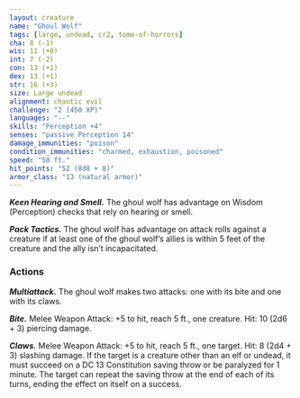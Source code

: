 ```yaml
---
layout: creature
name: "Ghoul Wolf"
tags: [large, undead, cr2, tome-of-horrors]
cha: 8 (-1)
wis: 11 (+0)
int: 7 (-2)
con: 13 (+1)
dex: 13 (+1)
str: 16 (+3)
size: Large undead
alignment: chaotic evil
challenge: "2 (450 XP)"
languages: "--"
skills: "Perception +4"
senses: "passive Perception 14"
damage_immunities: "poison"
condition_immunities: "charmed, exhaustion, poisoned"
speed: "50 ft."
hit_points: "52 (8d8 + 8)"
armor_class: "13 (natural armor)"
---
```


***Keen Hearing and Smell.*** The ghoul wolf has advantage on Wisdom
(Perception) checks that rely on hearing or smell.

***Pack Tactics.*** The ghoul wolf has advantage on attack rolls against a
creature if at least one of the ghoul wolf’s allies is within 5 feet of the
creature and the ally isn’t incapacitated.

### Actions

***Multiattack.*** The ghoul wolf makes two attacks: one with its bite and
one with its claws.

***Bite.*** Melee Weapon Attack: +5 to hit, reach 5 ft., one creature. Hit: 10
(2d6 + 3) piercing damage.

***Claws.*** Melee Weapon Attack: +5 to hit, reach 5 ft., one target. Hit:
8 (2d4 + 3) slashing damage. If the target is a creature other than an elf
or undead, it must succeed on a DC 13 Constitution saving throw or be
paralyzed for 1 minute. The target can repeat the saving throw at the end
of each of its turns, ending the effect on itself on a success.
